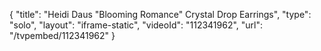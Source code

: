 {
    "title": "Heidi Daus \"Blooming Romance\" Crystal Drop Earrings",
    "type": "solo",
    "layout": "iframe-static",
    "videoId": "112341962",
    "url": "\/tvpembed\/112341962"
}